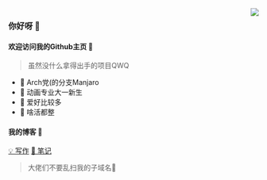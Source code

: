 <a href="https://fzf404.top/" target="_blank">
<img align="right"
     src="https://github-readme-stats.vercel.app/api?username=fzf404&show_icons=true&hide_border=true&icon_color=33a6b8&title_color=184f57">
</a>

### 你好呀 👋

#### 欢迎访问我的Github主页 🎉

> 虽然没什么拿得出手的项目QWQ

- 🎈 Arch党(的分支Manjaro
- 🎨 动画专业大一新生
- 🎯 爱好比较多
- 🛒 啥活都整

#### 我的博客 💎 

[💡 写作](https://blog.fzf404.top/)
[📘 笔记](https://note.fzf404.top/)

> 大佬们不要乱扫我的子域名🤣

<!--
**fzf404/fzf404** is a ✨ _special_ ✨ repository because its `README.md` (this file) appears on your GitHub profile.

Here are some ideas to get you started:

- 🔭 I’m currently working on ...
- 🌱 I’m currently learning ...
- 👯 I’m looking to collaborate on ...
- 🤔 I’m looking for help with ...
- 💬 Ask me about ...
- 📫 How to reach me: ...
- 😄 Pronouns: ...
- ⚡ Fun fact: ...
-->
